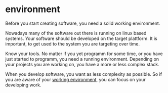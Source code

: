 # environment 

Before you start creating software, you need a solid working environment.

Nowadays many of the software out there is running on linux based systems.
Your software should be developed on the target plattform.
It is important, to get used to the system you are targeting over time.

Know your tools.
No matter if you yet programm for some time, or you have just started to programm, you need a running environment.
Depending on your projects you are working on, you have a more or less complex stack.

When you develop software, you want as less complexity as possible.
So if you are aware of your [working environment](/environment/intro.html), you can focus on your developing work.

<!--more-->

